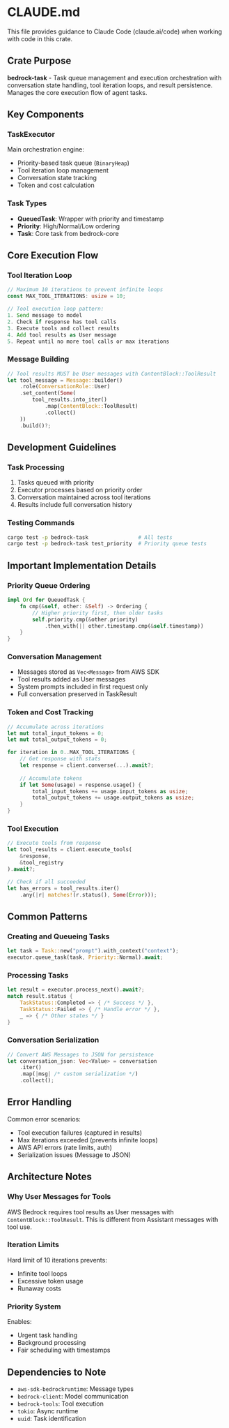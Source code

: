 # CLAUDE.md

This file provides guidance to Claude Code (claude.ai/code) when working with code in this crate.

## Crate Purpose

**bedrock-task** - Task queue management and execution orchestration with conversation state handling, tool iteration loops, and result persistence. Manages the core execution flow of agent tasks.

## Key Components

### TaskExecutor
Main orchestration engine:
- Priority-based task queue (`BinaryHeap`)
- Tool iteration loop management
- Conversation state tracking
- Token and cost calculation

### Task Types
- **QueuedTask**: Wrapper with priority and timestamp
- **Priority**: High/Normal/Low ordering
- **Task**: Core task from bedrock-core

## Core Execution Flow

### Tool Iteration Loop
```rust
// Maximum 10 iterations to prevent infinite loops
const MAX_TOOL_ITERATIONS: usize = 10;

// Tool execution loop pattern:
1. Send message to model
2. Check if response has tool calls
3. Execute tools and collect results
4. Add tool results as User message
5. Repeat until no more tool calls or max iterations
```

### Message Building
```rust
// Tool results MUST be User messages with ContentBlock::ToolResult
let tool_message = Message::builder()
    .role(ConversationRole::User)
    .set_content(Some(
        tool_results.into_iter()
            .map(ContentBlock::ToolResult)
            .collect()
    ))
    .build()?;
```

## Development Guidelines

### Task Processing
1. Tasks queued with priority
2. Executor processes based on priority order
3. Conversation maintained across tool iterations
4. Results include full conversation history

### Testing Commands
```bash
cargo test -p bedrock-task                # All tests
cargo test -p bedrock-task test_priority  # Priority queue tests
```

## Important Implementation Details

### Priority Queue Ordering
```rust
impl Ord for QueuedTask {
    fn cmp(&self, other: &Self) -> Ordering {
        // Higher priority first, then older tasks
        self.priority.cmp(&other.priority)
            .then_with(|| other.timestamp.cmp(&self.timestamp))
    }
}
```

### Conversation Management
- Messages stored as `Vec<Message>` from AWS SDK
- Tool results added as User messages
- System prompts included in first request only
- Full conversation preserved in TaskResult

### Token and Cost Tracking
```rust
// Accumulate across iterations
let mut total_input_tokens = 0;
let mut total_output_tokens = 0;

for iteration in 0..MAX_TOOL_ITERATIONS {
    // Get response with stats
    let response = client.converse(...).await?;
    
    // Accumulate tokens
    if let Some(usage) = response.usage() {
        total_input_tokens += usage.input_tokens as usize;
        total_output_tokens += usage.output_tokens as usize;
    }
}
```

### Tool Execution
```rust
// Execute tools from response
let tool_results = client.execute_tools(
    &response,
    &tool_registry
).await?;

// Check if all succeeded
let has_errors = tool_results.iter()
    .any(|r| matches!(r.status(), Some(Error)));
```

## Common Patterns

### Creating and Queueing Tasks
```rust
let task = Task::new("prompt").with_context("context");
executor.queue_task(task, Priority::Normal).await;
```

### Processing Tasks
```rust
let result = executor.process_next().await?;
match result.status {
    TaskStatus::Completed => { /* Success */ },
    TaskStatus::Failed => { /* Handle error */ },
    _ => { /* Other states */ }
}
```

### Conversation Serialization
```rust
// Convert AWS Messages to JSON for persistence
let conversation_json: Vec<Value> = conversation
    .iter()
    .map(|msg| /* custom serialization */)
    .collect();
```

## Error Handling

Common error scenarios:
- Tool execution failures (captured in results)
- Max iterations exceeded (prevents infinite loops)
- AWS API errors (rate limits, auth)
- Serialization issues (Message to JSON)

## Architecture Notes

### Why User Messages for Tools
AWS Bedrock requires tool results as User messages with `ContentBlock::ToolResult`. This is different from Assistant messages with tool use.

### Iteration Limits
Hard limit of 10 iterations prevents:
- Infinite tool loops
- Excessive token usage
- Runaway costs

### Priority System
Enables:
- Urgent task handling
- Background processing
- Fair scheduling with timestamps

## Dependencies to Note

- `aws-sdk-bedrockruntime`: Message types
- `bedrock-client`: Model communication
- `bedrock-tools`: Tool execution
- `tokio`: Async runtime
- `uuid`: Task identification